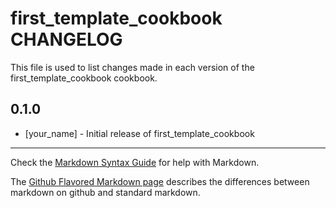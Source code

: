 # first_template_cookbook CHANGELOG

This file is used to list changes made in each version of the first_template_cookbook cookbook.

## 0.1.0
- [your_name] - Initial release of first_template_cookbook

- - -
Check the [Markdown Syntax Guide](http://daringfireball.net/projects/markdown/syntax) for help with Markdown.

The [Github Flavored Markdown page](http://github.github.com/github-flavored-markdown/) describes the differences between markdown on github and standard markdown.
